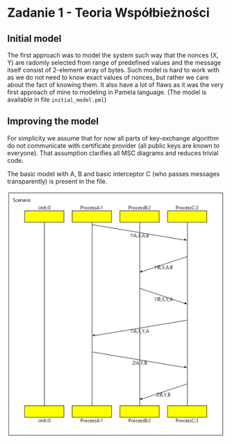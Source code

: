 # Zadanie 1 - Teoria Współbieżności

## Initial model

The first approach was to model the system such way that the nonces (X, Y) are radomly selected from range of predefined values and the message itself consist of 2-element array of bytes. Such model is hard to work with as we do not need to know exact values of nonces, but rather we care about the fact of knowing them. It also have a lot of flaws as it was the very first approach of mine to modeling in Pamela language.
(The model is available in file `initial_model.pml`)

## Improving the model

For simplicity we assume that for now all parts of key-exchange algorithm do not communicate with certificate provider (all public keys are known to everyone). That assumption clarifies all MSC diagrams and reduces trivial code.

The basic model with A, B and basic interceptor C (who passes messages transparently) is present in the file.

![Basic mitm model](https://github.com/styczynski/Needham-Schroeder-promela/blob/master/img/model_image1.png?raw=true)
